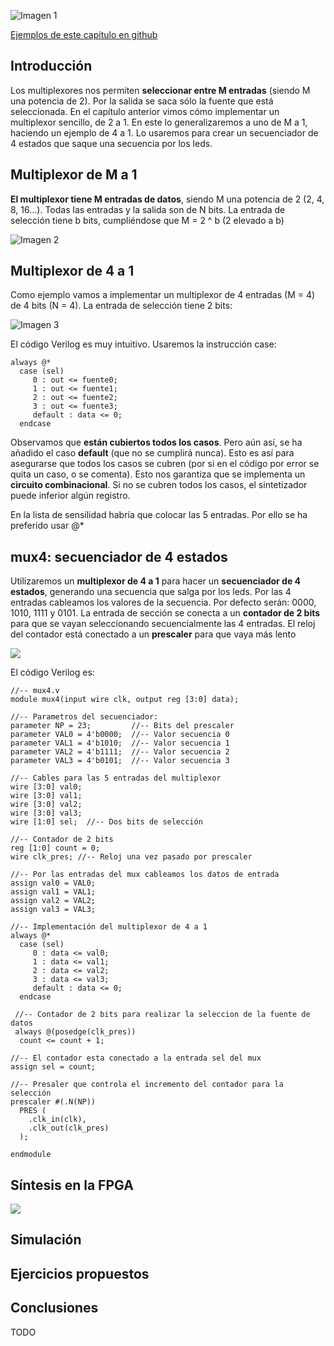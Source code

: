 ![Imagen 1](https://github.com/Obijuan/open-fpga-verilog-tutorial/raw/master/tutorial/T12-mux-4-1/images/mux4-1.png)

[Ejemplos de este capítulo en github](https://github.com/Obijuan/open-fpga-verilog-tutorial/tree/master/tutorial/T12-mux-4-1)

## Introducción
Los multiplexores nos permiten **seleccionar entre M entradas** (siendo M una potencia de 2). Por la salida se saca sólo la fuente que está seleccionada. En el capítulo anterior vimos cómo implementar un multiplexor sencillo, de 2 a 1. En este lo generalizaremos a uno de M a 1, haciendo un ejemplo de 4 a 1. Lo usaremos para crear un secuenciador de 4 estados que saque una secuencia por los leds.

## Multiplexor de M a 1

**El multiplexor tiene M entradas de datos**, siendo M una potencia de 2  (2, 4, 8, 16...). Todas las entradas y la salida son de N bits. La entrada de selección tiene b bits, cumpliéndose que M = 2 ^ b  (2 elevado a b)

![Imagen 2](https://github.com/Obijuan/open-fpga-verilog-tutorial/raw/master/tutorial/T12-mux-4-1/images/mux4-2.png)

## Multiplexor de 4 a 1

Como ejemplo vamos a implementar un multiplexor de 4 entradas (M = 4) de 4 bits (N = 4). La entrada de selección tiene 2 bits:

![Imagen 3](https://github.com/Obijuan/open-fpga-verilog-tutorial/raw/master/tutorial/T12-mux-4-1/images/mux4-3.png)

El código Verilog es muy intuitivo. Usaremos la instrucción case:

    always @*
      case (sel)
         0 : out <= fuente0;
         1 : out <= fuente1;
         2 : out <= fuente2;
         3 : out <= fuente3;
         default : data <= 0;
      endcase

Observamos que **están cubiertos todos los casos**. Pero aún así, se ha añadido el caso **default** (que no se cumplirá nunca). Esto es así para asegurarse que todos los casos se cubren (por si en el código por error se quita un caso, o se comenta). Esto nos garantiza que se implementa un **circuito combinacional**. Si no se cubren todos los casos, el sintetizador puede inferior algún registro.

En la lista de sensilidad habría que colocar las 5 entradas. Por ello se ha preferido usar @*

## mux4: secuenciador de 4 estados
Utilizaremos un **multiplexor de 4 a 1** para hacer un **secuenciador de 4 estados**, generando una secuencia que salga por los leds. Por las 4 entradas cableamos los valores de la secuencia. Por defecto serán: 0000, 1010, 1111 y 0101. La entrada de sección se conecta a un **contador de 2 bits** para que se vayan seleccionando secuencialmente las 4 entradas.  El reloj del contador está conectado a un **prescaler** para que vaya más lento

![](https://github.com/Obijuan/open-fpga-verilog-tutorial/raw/master/tutorial/T12-mux-4-1/images/mux4-4.png)

El código Verilog es:

    //-- mux4.v
    module mux4(input wire clk, output reg [3:0] data);
    
    //-- Parametros del secuenciador:
    parameter NP = 23;         //-- Bits del prescaler
    parameter VAL0 = 4'b0000;  //-- Valor secuencia 0
    parameter VAL1 = 4'b1010;  //-- Valor secuencia 1
    parameter VAL2 = 4'b1111;  //-- Valor secuencia 2
    parameter VAL3 = 4'b0101;  //-- Valor secuencia 3
    
    //-- Cables para las 5 entradas del multiplexor
    wire [3:0] val0;
    wire [3:0] val1;
    wire [3:0] val2;
    wire [3:0] val3;
    wire [1:0] sel;  //-- Dos bits de selección
    
    //-- Contador de 2 bits
    reg [1:0] count = 0;
    wire clk_pres; //-- Reloj una vez pasado por prescaler
    
    //-- Por las entradas del mux cableamos los datos de entrada
    assign val0 = VAL0;
    assign val1 = VAL1;
    assign val2 = VAL2;
    assign val3 = VAL3;
    
    //-- Implementación del multiplexor de 4 a 1
    always @*
      case (sel)
         0 : data <= val0;
         1 : data <= val1;
         2 : data <= val2;
         3 : data <= val3;
         default : data <= 0;
      endcase
    
     //-- Contador de 2 bits para realizar la seleccion de la fuente de datos
     always @(posedge(clk_pres))
      count <= count + 1;
     
    //-- El contador esta conectado a la entrada sel del mux
    assign sel = count;
    
    //-- Presaler que controla el incremento del contador para la selección
    prescaler #(.N(NP))
      PRES (
        .clk_in(clk),
        .clk_out(clk_pres)
      );
    
    endmodule

## Síntesis en la FPGA

![](https://github.com/Obijuan/open-fpga-verilog-tutorial/raw/master/tutorial/T12-mux-4-1/images/mux4-1.png)

## Simulación

## Ejercicios propuestos

## Conclusiones
TODO